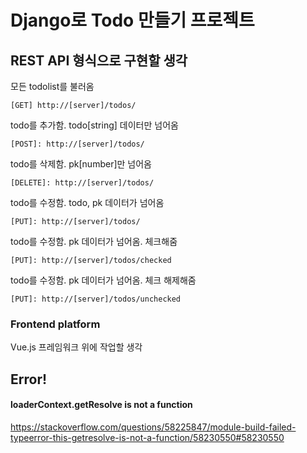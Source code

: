 # Django로 Todo 만들기 프로젝트

## REST API 형식으로 구현할 생각

모든 todolist를 불러옴
```
[GET] http://[server]/todos/
```

todo를 추가함. todo[string] 데이터만 넘어옴
```
[POST]: http://[server]/todos/
```

todo를 삭제함. pk[number]만 넘어옴
```
[DELETE]: http://[server]/todos/
```

todo를 수정함. todo, pk 데이터가 넘어옴
```
[PUT]: http://[server]/todos/
```

todo를 수정함. pk 데이터가 넘어옴. 체크해줌
```
[PUT]: http://[server]/todos/checked
```

todo를 수정함. pk 데이터가 넘어옴. 체크 해제해줌
```
[PUT]: http://[server]/todos/unchecked
```


### Frontend platform

Vue.js 프레임워크 위에 작업할 생각

## Error!

#### loaderContext.getResolve is not a function
https://stackoverflow.com/questions/58225847/module-build-failed-typeerror-this-getresolve-is-not-a-function/58230550#58230550